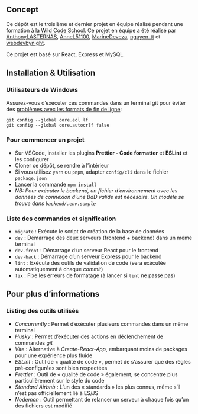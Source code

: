 ## Concept

Ce dépôt est le troisième et dernier projet en équipe réalisé pendant une formation à la [Wild Code School](https://github.com/WildCodeSchool). Ce projet en équipe a été réalisé par [AnthonyLASTERNAS](https://github.com/AnthonyLASTERNAS), [AnneL51100](https://github.com/AnneL51100), [MarineDeveza](https://github.com/MarineDeveza), [nguyen-tt](https://github.com/nguyen-tt) et [webdevbynight](https://github.com/webdevbynight).

Ce projet est basé sur React, Express et MySQL.

## Installation & Utilisation

### Utilisateurs de Windows

Assurez-vous d’exécuter ces commandes dans un terminal git pour éviter des [problèmes avec les formats de fin de ligne](https://en.wikipedia.org/wiki/Newline#Issues_with_different_newline_formats):

```
git config --global core.eol lf
git config --global core.autocrlf false
```

### Pour commencer un projet

- Sur VSCode, installer les plugins **Prettier - Code formatter** et **ESLint** et les configurer
- Cloner ce dépôt, se rendre à l’intérieur
- Si vous utilisez `yarn` ou `pnpm`, adapter `config/cli` dans le fichier `package.json`
- Lancer la commande `npm install`
- _NB: Pour exécuter le backend, un fichier d’environnement avec les données de connexion d’une BdD valide est nécesaire. Un modèle se trouve dans `backend/.env.sample`_

### Liste des commandes et signification

- `migrate` : Exécute le script de création de la base de données
- `dev` : Démarrage des deux serveurs (frontend + backend) dans un même terminal
- `dev-front` : Démarrage d’un serveur React pour le frontend
- `dev-back` : Démarrage d’un serveur Express pour le backend
- `lint` : Exécute des outils de validation de code (sera exécutée automatiquement à chaque _commit_)
- `fix` : Fixe les erreurs de formatage (à lancer si `lint` ne passe pas)

## Pour plus d’informations

### Listing des outils utilisés

- _Concurrently_ : Permet d’exécuter plusieurs commandes dans un même terminal
- _Husky_ : Permet d’exécuter des actions en déclenchement de commandes _git_
- _Vite_ : Alternative à _Create-React-App_, embarquant moins de packages pour une expérience plus fluide
- _ESLint_ : Outil de « qualité de code », permet de s’assurer que des règles pré-configurées sont bien respectées
- _Prettier_ : Outil de « qualité de code » également, se concentre plus particulièrement sur le style du code
- _Standard Airbnb_ : L’un des « standards » les plus connus, même s’il n’est pas officiellement lié à ES/JS
- _Nodemon_ : Outil permettant de relancer un serveur à chaque fois qu’un des fichiers est modifié

